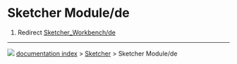 # Sketcher Module/de
1.  Redirect [Sketcher_Workbench/de](Sketcher_Workbench/de.md)



---
![](images/Button_right.svg) [documentation index](../README.md) > [Sketcher](Sketcher_Workbench.md) > Sketcher Module/de
